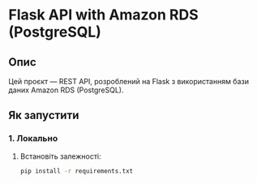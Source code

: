 # Flask API with Amazon RDS (PostgreSQL)

## Опис
Цей проєкт — REST API, розроблений на Flask з використанням бази даних Amazon RDS (PostgreSQL).

## Як запустити

### 1. Локально
1. Встановіть залежності:
   ```bash
   pip install -r requirements.txt

